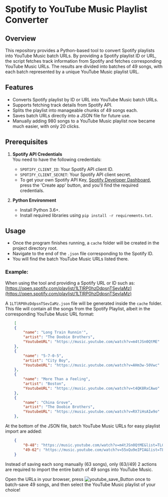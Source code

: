 # Spotify to YouTube Music Playlist Converter

## Overview
This repository provides a Python-based tool to convert Spotify playlists into YouTube Music batch URLs. By providing a Spotify playlist ID or URL, the script fetches track information from Spotify and fetches corresponding YouTube Music URLs. The results are divided into batches of 49 songs, with each batch represented by a unique YouTube Music playlist URL.

## Features
- Converts Spotify playlist by ID or URL into YouTube Music batch URLs.
- Supports fetching track details from Spotify API.
- Splits the playlist into manageable chunks of 49 songs each.
- Saves batch URLs directly into a JSON file for future use.
- Manually adding 980 songs to a YouTube Music playlist now became much easier, with only 20 clicks.

## Prerequisites
1. **Spotify API Credentials**  
   You need to have the following credentials:
   - `SPOTIFY_CLIENT_ID`: Your Spotify API client ID.
   - `SPOTIFY_CLIENT_SECRET`: Your Spotify API client secret. 
   - To get your own Spotify API Key, [Spotify Developer Dashboard](https://developer.spotify.com/dashboard), press the 'Create app' button, and you'll find the required credentials.


2. **Python Environment**  
   - Install Python 3.6+.
   - Install required libraries using `pip install -r requirements.txt`.

## **Usage**
   - Once the program finishes running, a `cache` folder will be created in the project directory root. 
   - Navigate to the end of the `.json` file corresponding to the Spotify ID. 
   - You will find the batch YouTube Music URLs listed there.
### Example:
When using the tool and providing a Spotify URL or ID such as:
[https://open.spotify.com/playlist/1LTlRP0hzDdpsnTSevIaMz](https://open.spotify.com/playlist/1LTlRP0hzDdpsnTSevIaMz)

A `1LTlRP0hzDdpsnTSevIaMz.json` file will be generated inside the `cache` folder.
This file will contain all the songs from the Spotify Playlist, albeit in the corresponding YouTube Music URL format:
```json
    [
    {
        "name": "Long Train Runnin'",
        "artist": "The Doobie Brothers",
        "YoutubeURL": "https://music.youtube.com/watch?v=m4tJSn0QtME"
    },
    {
        "name": "5-7-0-5",
        "artist": "City Boy",
        "YoutubeURL": "https://music.youtube.com/watch?v=AHm3w-50Vwc"
    },
    {
        "name": "More Than a Feeling",
        "artist": "Boston",
        "YoutubeURL": "https://music.youtube.com/watch?v=t4QK8RxCAwo"
    },
    {
        "name": "China Grove",
        "artist": "The Doobie Brothers",
        "YoutubeURL": "https://music.youtube.com/watch?v=RX7iHsAIw9o"
    },
```
At the bottom of the JSON file, batch YouTube Music URLs for easy playlist import are added:
```json
    {
        "0-48": "https://music.youtube.com/watch?v=m4tJSn0QtME&list=TLGGXM-hdX72TC8wNTAxMjAyNQ",
        "49-62": "https://music.youtube.com/watch?v=55xQu9eIPIA&list=TLGGhfKmaUp1PQ0wNTAxMjAyNQ"
    }
```
Instead of saving each song manually (63 songs), only (63//49) 2 actions are required to import the entire batch of 49 songs into YouTube Music.

Open the URLs in your browser, press ![youtube_save_Button](https://github.com/user-attachments/assets/56308220-4536-4ba1-b5c1-4c8c81bc177e) once to batch-save 49 songs, and then select the YouTube Music playlist of your choice!

